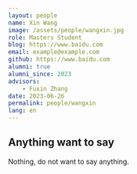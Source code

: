 ```yaml
---
layout: people
name: Xin Wang
image: /assets/people/wangxin.jpg
role: Masters Student
blog: https://www.baidu.com
email: example@example.com
github: https://www.baidu.com
alumni: true
alumni_since: 2023
advisors:
    - Fuxin Zhang
date: 2023-06-26
permalink: people/wangxin
lang: en
---
```


## Anything want to say

Nothing, do not want to say anything.
